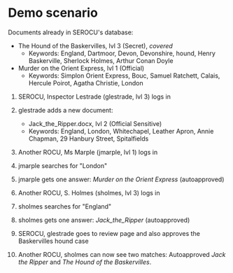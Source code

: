 # Demo scenario

Documents already in SEROCU's database:

* The Hound of the Baskervilles, lvl 3 (Secret), *covered*
	* Keywords: England, Dartmoor, Devon, Devonshire, hound, Henry Baskerville, Sherlock Holmes, Arthur Conan Doyle
* Murder on the Orient Express, lvl 1 (Official)
	* Keywords: Simplon Orient Express, Bouc, Samuel Ratchett, Calais, Hercule Poirot, Agatha Christie, London

1. SEROCU, Inspector Lestrade (glestrade, lvl 3) logs in
2. glestrade adds a new document:
	* Jack_the_Ripper.docx, lvl 2 (Official Sensitive)
	* Keywords: England, London, Whitechapel, Leather Apron, Annie Chapman, 29 Hanbury Street, Spitalfields

3. Another ROCU, Ms Marple (jmarple, lvl 1) logs in
4. jmarple searches for "London"
5. jmarple gets one answer: _Murder on the Orient Express_ (autoapproved)

6. Another ROCU, S. Holmes (sholmes, lvl 3) logs in
7. sholmes searches for "England"
8. sholmes gets one answer: _Jack_the_Ripper_ (autoapproved)

9. SEROCU, glestrade goes to review page and also approves the Baskervilles hound case
10. Another ROCU, sholmes can now see two matches: Autoapproved _Jack the Ripper_ and _The Hound of the Baskervilles_.